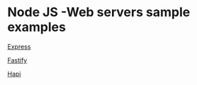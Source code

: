 # Node JS -Web servers sample examples

[Express](https://expressjs.com)

[Fastify](https://fastify.dev)

[Hapi](https://hapi.dev)

